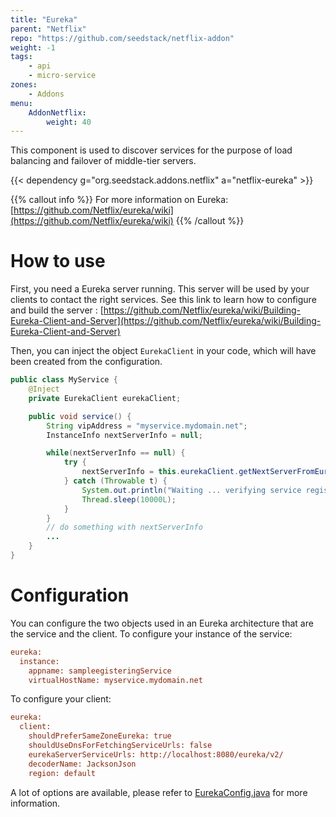 ```yaml
---
title: "Eureka"
parent: "Netflix"
repo: "https://github.com/seedstack/netflix-addon"
weight: -1
tags:
    - api
    - micro-service
zones:
    - Addons
menu:
    AddonNetflix:
        weight: 40
---
```


This component is used to discover services for the purpose of load balancing and failover of middle-tier servers.<!--more-->

{{< dependency g="org.seedstack.addons.netflix" a="netflix-eureka" >}}

{{% callout info %}}
For more information on Eureka: [https://github.com/Netflix/eureka/wiki](https://github.com/Netflix/eureka/wiki)
{{% /callout %}}

# How to use

First, you need a Eureka server running. This server will be used by your clients to contact the right services.
See this link to learn how to configure and build the server : [https://github.com/Netflix/eureka/wiki/Building-Eureka-Client-and-Server](https://github.com/Netflix/eureka/wiki/Building-Eureka-Client-and-Server)

Then, you can inject the object `EurekaClient` in your code, which will have been created from the configuration.
```java
public class MyService {
    @Inject
    private EurekaClient eurekaClient;

    public void service() {
        String vipAddress = "myservice.mydomain.net";
        InstanceInfo nextServerInfo = null;

        while(nextServerInfo == null) {
            try {
                nextServerInfo = this.eurekaClient.getNextServerFromEureka(vipAddress, false);
            } catch (Throwable t) {
                System.out.println("Waiting ... verifying service registration with eureka ...");
                Thread.sleep(10000L);
            }
        }
        // do something with nextServerInfo
        ...
    }
}
```

# Configuration

You can configure the two objects used in an Eureka architecture that are the service and the client.
To configure your instance of the service:
```ini
eureka:
  instance:
    appname: sampleegisteringService
    virtualHostName: myservice.mydomain.net
```

To configure your client:
```ini
eureka:
  client:
    shouldPreferSameZoneEureka: true
    shouldUseDnsForFetchingServiceUrls: false
    eurekaServerServiceUrls: http://localhost:8080/eureka/v2/
    decoderName: JacksonJson
    region: default
```

A lot of options are available, please refer to [EurekaConfig.java](https://github.com/seedstack/netflix-addon/blob/eureka/eureka/src/main/java/org/seedstack/netflix/eureka/EurekaConfig.java) for more information.
